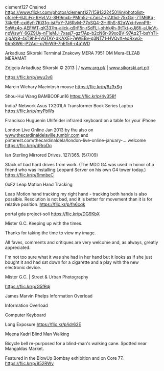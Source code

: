 
clement127
Chained
https://www.flickr.com/photos/clement127/15913224501/in/photolist-qfcreF-6JLiFq-6HyLVz-8H9mxb-PMm5z-cZxis7-q7Jt5d-75xGxj-7TM6Kq-74kr9F-cxi6yf-7Ki31g-istFxY-7J6RvM-77oSQ4-2Hi6hS-82qWxi-fvnnP9-5nWz4o-AEFWT-qK337m-aiick-q9rF5r-rSdFLj-ohhk4h-9tTkt-oJj6fj-aUieVt-npWswY-6GZ9Uy-nF1eMJ-7xasj7-gzf7Ap-b2cN6r-99xoBV-97Aq2T-bsYnTi-ajgAN9-4sT9hP-jVGTAY-dKAXEj-7eWEBv-g3NT71-HVQvX-edRxw3-6tmSW6-jP2Adr-q79rW9-7hEf56-r4a1WD

Arkadiusz Sikorski
Terminal Znakowy MERA 7951 OM Mera-ELZAB MERAMAT

Zdjęcia Arkadiusz Sikorski © 2013 | / www.arq.pl/ | www.sikorski.art.pl/

https://flic.kr/p/ewu3v8

Marcin Wichary
Macintosh mouse
https://flic.kr/p/6z3xSg

Shou-Hui Wang
BAMBOOFun16
https://flic.kr/p/4v358f

India7 Network
Asus TX201LA Transformer Book Series Laptop
https://flic.kr/p/myPbWs


Francisco Huguenin Uhlfelder
infrared keyboard on a table for your iPhone

London Live Online Jan 2013 by fhu also on www.thecardinaldelaville.tumblr.com and pinterest.com/thecardinaldela/london-live-online-january-... welcome
https://flic.kr/p/dRroDq


Ian Sterling
Mirrored Drives. 127/365. (5/7/09)

Stack of bad hard drives from work. (The MDD G4 was used in honor of a friend who was installing Leopard Server on his own G4 tower today.)
https://flic.kr/p/6mnbeC

0xF2
Leap Motion Hand Tracking

Leap Motion hand tracking my right hand - tracking both hands is also possible. Resolution is not bad, and it is better for movement than it is for relative position.
https://flic.kr/p/fn6cqk


portal gda
project-soli
https://flic.kr/p/DG9KbX

Mister G.C.
Keeping up with the times.

Thanks for taking the time to view my image.

All faves, comments and critiques are very welcome and, as always, greatly appreciated.


I'm not too sure what it was she had in her hand but it looks as if she just bought it and had sat down for a cigarette and a play with the new electronic device.


Mister G.C. | Street & Urban Photography

https://flic.kr/p/G5fRdj


James Marvin Phelps
Information Overload

Information Overload

Computer Keyboard

Long Exposure
  https://flic.kr/p/idr62E



  Meena Kadri
  Blind Man Walking

  Bicycle bell re-purposed for a blind-man's walking cane. Spotted near Mangaldas Market.

  Featured in the BlowUp Bombay exhibition and on Core 77.
https://flic.kr/p/852RWv
